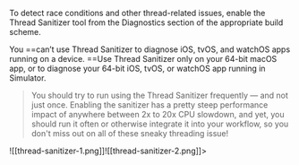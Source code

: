 To detect race conditions and other thread-related issues, enable the Thread Sanitizer tool from the Diagnostics section of the appropriate build scheme.

You ==can’t use Thread Sanitizer to diagnose iOS, tvOS, and watchOS apps running on a device. ==Use Thread Sanitizer only on your 64-bit macOS app, or to diagnose your 64-bit iOS, tvOS, or watchOS app running in Simulator.

> You should try to run using the Thread Sanitizer frequently — and not just once. Enabling the sanitizer has a pretty steep performance impact of anywhere between 2x to 20x CPU slowdown, and yet, you should run it often or otherwise integrate it into your workflow, so you don't miss out on all of these sneaky threading issue!

![[thread-sanitizer-1.png]]![[thread-sanitizer-2.png]]>